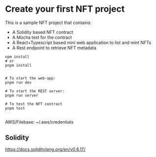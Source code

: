 # Create your first NFT project

This is a sample NFT project that contains:

 - A Solidity based NFT contract
 - A Mocha test for the contract
 - A React+Typescript based mini web application to list and mint NFTs
 - A Rest endpoint to retrieve NFT metadata


```
npm install
# or 
pnpm install


# To start the web-app:
pnpm run dev

# To start the REST server:
pnpm run server

# To test the NFT contract
pnpm test
```

##
AWS/Filebase:
~/.aws/credentials

## Solidity
https://docs.soliditylang.org/en/v0.8.17/